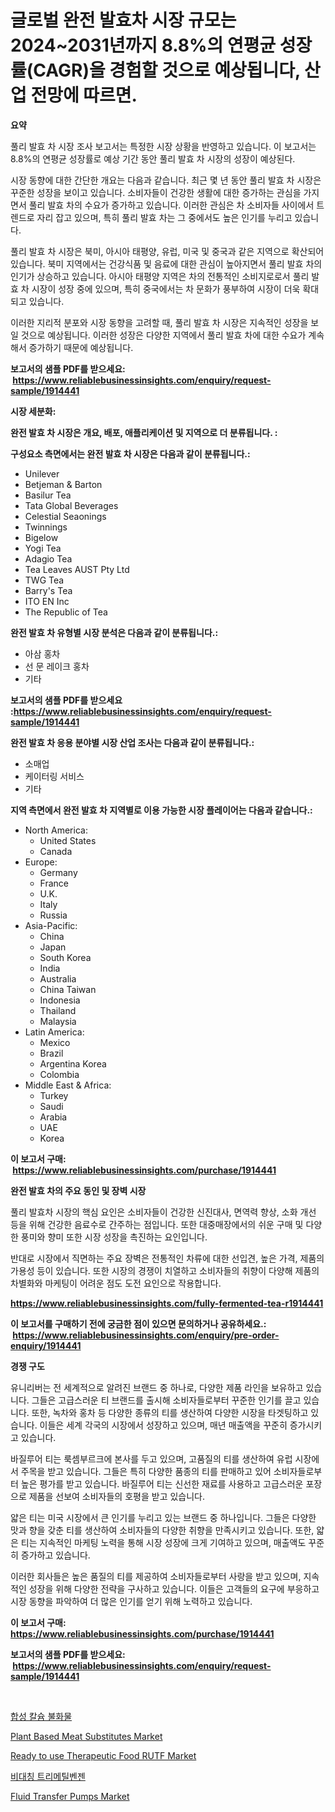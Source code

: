 <p><h1>글로벌 완전 발효차 시장 규모는 2024~2031년까지 8.8%의 연평균 성장률(CAGR)을 경험할 것으로 예상됩니다, 산업 전망에 따르면.</h1></p><p><strong>요약</strong></p>
<p><p>풀리 발효 차 시장 조사 보고서는 특정한 시장 상황을 반영하고 있습니다. 이 보고서는 8.8%의 연평균 성장률로 예상 기간 동안 풀리 발효 차 시장의 성장이 예상된다. </p><p>시장 동향에 대한 간단한 개요는 다음과 같습니다. 최근 몇 년 동안 풀리 발효 차 시장은 꾸준한 성장을 보이고 있습니다. 소비자들이 건강한 생활에 대한 증가하는 관심을 가지면서 풀리 발효 차의 수요가 증가하고 있습니다. 이러한 관심은 차 소비자들 사이에서 트렌드로 자리 잡고 있으며, 특히 풀리 발효 차는 그 중에서도 높은 인기를 누리고 있습니다.</p><p>풀리 발효 차 시장은 북미, 아시아 태평양, 유럽, 미국 및 중국과 같은 지역으로 확산되어 있습니다. 북미 지역에서는 건강식품 및 음료에 대한 관심이 높아지면서 풀리 발효 차의 인기가 상승하고 있습니다. 아시아 태평양 지역은 차의 전통적인 소비지로로서 풀리 발효 차 시장이 성장 중에 있으며, 특히 중국에서는 차 문화가 풍부하여 시장이 더욱 확대되고 있습니다.</p><p>이러한 지리적 분포와 시장 동향을 고려할 때, 풀리 발효 차 시장은 지속적인 성장을 보일 것으로 예상됩니다. 이러한 성장은 다양한 지역에서 풀리 발효 차에 대한 수요가 계속해서 증가하기 때문에 예상됩니다.</p></p>
<p><strong>보고서의 샘플 PDF를 받으세요: &nbsp;<a href="https://www.reliablebusinessinsights.com/enquiry/request-sample/1914441">https://www.reliablebusinessinsights.com/enquiry/request-sample/1914441</a></strong></p>
<p><strong>시장 세분화:</strong></p>
<p><strong> 완전 발효 차 시장은 개요, 배포, 애플리케이션 및 지역으로 더 분류됩니다. :</strong></p>
<p><strong>구성요소 측면에서는 완전 발효 차 시장은 다음과 같이 분류됩니다.:</strong></p>
<p><ul><li>Unilever</li><li>Betjeman & Barton</li><li>Basilur Tea</li><li>Tata Global Beverages</li><li>Celestial Seaonings</li><li>Twinnings</li><li>Bigelow</li><li>Yogi Tea</li><li>Adagio Tea</li><li>Tea Leaves AUST Pty Ltd</li><li>TWG Tea</li><li>Barry's Tea</li><li>ITO EN Inc</li><li>The Republic of Tea</li></ul></p>
<p><strong> 완전 발효 차 유형별 시장 분석은 다음과 같이 분류됩니다.:</strong></p>
<p><ul><li>아삼 홍차</li><li>선 문 레이크 홍차</li><li>기타</li></ul></p>
<p><strong>보고서의 샘플 PDF를 받으세요 :<a href="https://www.reliablebusinessinsights.com/enquiry/request-sample/1914441">https://www.reliablebusinessinsights.com/enquiry/request-sample/1914441</a></strong></p>
<p><strong> 완전 발효 차 응용 분야별 시장 산업 조사는 다음과 같이 분류됩니다.:</strong></p>
<p><ul><li>소매업</li><li>케이터링 서비스</li><li>기타</li></ul></p>
<p><strong>지역 측면에서 완전 발효 차 지역별로 이용 가능한 시장 플레이어는 다음과 같습니다.:</strong></p>
<p><ul>
    <li>
        North America:
        <ul>
            <li>United States</li>
            <li>Canada</li>
        </ul>
    </li>
    <li>
        Europe:
        <ul>
            <li>Germany</li>
            <li>France</li>
            <li>U.K.</li>
            <li>Italy</li>
            <li>Russia</li>
        </ul>
    </li>
    <li>
        Asia-Pacific:
        <ul>
            <li>China</li>
            <li>Japan</li>
            <li>South Korea</li>
            <li>India</li>
            <li>Australia</li>
            <li>China Taiwan</li>
            <li>Indonesia</li>
            <li>Thailand</li>
            <li>Malaysia</li>
        </ul>
    </li>
    <li>
        Latin America:
        <ul>
            <li>Mexico</li>
            <li>Brazil</li>
            <li>Argentina Korea</li>
            <li>Colombia</li>
        </ul>
    </li>
    <li>
        Middle East & Africa:
        <ul>
            <li>Turkey</li>
            <li>Saudi</li>
            <li>Arabia</li>
            <li>UAE</li>
            <li>Korea</li>
        </ul>
    </li>
    </ul></p>
<p><strong>이 보고서 구매: &nbsp;<a href="https://www.reliablebusinessinsights.com/purchase/1914441">https://www.reliablebusinessinsights.com/purchase/1914441</a></strong></p>
<p><strong>완전 발효 차의 주요 동인 및 장벽 시장</strong></p>
<p><p>풀리 발효차 시장의 핵심 요인은 소비자들이 건강한 신진대사, 면역력 향상, 소화 개선 등을 위해 건강한 음료수로 간주하는 점입니다. 또한 대중매장에서의 쉬운 구매 및 다양한 풍미와 향미 또한 시장 성장을 촉진하는 요인입니다.  </p><p>반대로 시장에서 직면하는 주요 장벽은 전통적인 차류에 대한 선입견, 높은 가격, 제품의 가용성 등이 있습니다. 또한 시장의 경쟁이 치열하고 소비자들의 취향이 다양해 제품의 차별화와 마케팅이 어려운 점도 도전 요인으로 작용합니다.</p></p>
<p><strong><a href="https://www.reliablebusinessinsights.com/fully-fermented-tea-r1914441">https://www.reliablebusinessinsights.com/fully-fermented-tea-r1914441</a></strong></p>
<p><strong>이 보고서를 구매하기 전에 궁금한 점이 있으면 문의하거나 공유하세요.: &nbsp;<a href="https://www.reliablebusinessinsights.com/enquiry/pre-order-enquiry/1914441">https://www.reliablebusinessinsights.com/enquiry/pre-order-enquiry/1914441</a></strong></p>
<p><strong>경쟁 구도</strong></p>
<p><p>유니리버는 전 세계적으로 알려진 브랜드 중 하나로, 다양한 제품 라인을 보유하고 있습니다. 그들은 고급스러운 티 브랜드를 출시해 소비자들로부터 꾸준한 인기를 끌고 있습니다. 또한, 녹차와 홍차 등 다양한 종류의 티를 생산하여 다양한 시장을 타겟팅하고 있습니다. 이들은 세계 각국의 시장에서 성장하고 있으며, 매년 매출액을 꾸준히 증가시키고 있습니다.</p><p>바질루어 티는 룩셈부르크에 본사를 두고 있으며, 고품질의 티를 생산하여 유럽 시장에서 주목을 받고 있습니다. 그들은 특히 다양한 품종의 티를 판매하고 있어 소비자들로부터 높은 평가를 받고 있습니다. 바질루어 티는 신선한 재료를 사용하고 고급스러운 포장으로 제품을 선보여 소비자들의 호평을 받고 있습니다.</p><p>얇은 티는 미국 시장에서 큰 인기를 누리고 있는 브랜드 중 하나입니다. 그들은 다양한 맛과 향을 갖춘 티를 생산하여 소비자들의 다양한 취향을 만족시키고 있습니다. 또한, 얇은 티는 지속적인 마케팅 노력을 통해 시장 성장에 크게 기여하고 있으며, 매출액도 꾸준히 증가하고 있습니다.</p><p>이러한 회사들은 높은 품질의 티를 제공하여 소비자들로부터 사랑을 받고 있으며, 지속적인 성장을 위해 다양한 전략을 구사하고 있습니다. 이들은 고객들의 요구에 부응하고 시장 동향을 파악하여 더 많은 인기를 얻기 위해 노력하고 있습니다.</p></p>
<p><strong>이 보고서 구매: &nbsp; <a href="https://www.reliablebusinessinsights.com/purchase/1914441">https://www.reliablebusinessinsights.com/purchase/1914441</a></strong></p>
<p><strong>보고서의 샘플 PDF를 받으세요: &nbsp;<a href="https://www.reliablebusinessinsights.com/enquiry/request-sample/1914441">https://www.reliablebusinessinsights.com/enquiry/request-sample/1914441</a></strong><strong></strong></p>
<p>&nbsp;</p>
<p><p><a href="https://github.com/nhaiquang84/Market-Research-Report-List-1/blob/main/6590521107518.md">합성 칼슘 불화물</a></p><p><a href="https://issuu.com/reportprime-2/docs/plant-based-meat-substitutes-market_864a574ada1c43">Plant Based Meat Substitutes Market</a></p><p><a href="https://issuu.com/reportprime-2/docs/ready-to-use-therapeutic-food-rutf-_00bbe569651e97">Ready to use Therapeutic Food RUTF Market</a></p><p><a href="https://github.com/airdroplover110/Market-Research-Report-List-1/blob/main/6687581107519.md">비대칭 트리메틸벤젠</a></p><p><a href="https://github.com/lbird53714/Market-Research-Report-List-4/blob/main/fluid-transfer-pumps-market.md">Fluid Transfer Pumps Market</a></p></p>